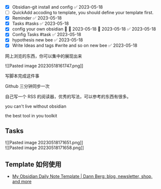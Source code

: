 - [x] Obsidian-git install and config ✅ 2023-05-18
- [ ] QuickAdd accoding to template, you should define your template first.
- [x] Reminder ✅ 2023-05-18
- [x] Tasks #tasks ✅ 2023-05-18
- [x] config your own obsidian 🔽 🛫 2023-05-18 📅 2023-05-18 ✅ 2023-05-18
- [x] Config Tasks #task ✅ 2023-05-18
- [x] hypothesis new bee ✅ 2023-05-18
- [x] Write Ideas and tags #write and so on new bee ✅ 2023-05-18

网上浏览的东西，你可以集中的展现出来

![[Pasted image 20230518161747.png]]

写脚本完成这件事

Github 三分钟同步一次

自己写一个 RSS 的阅读器，优秀的写法，可以参考的东西有很多。

you can't live without obsidian

the best tool in you toolkit

## Tasks

![[Pasted image 20230518171651.png]]  
![[Pasted image 20230518171658.png]]

## Template 如何使用

- [My Obsidian Daily Note Template | Dann Berg: blog, newsletter, shop, and more](https://dannb.org/blog/2022/obsidian-daily-note-template/)

